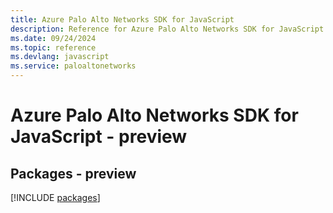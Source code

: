 ```yaml
---
title: Azure Palo Alto Networks SDK for JavaScript
description: Reference for Azure Palo Alto Networks SDK for JavaScript
ms.date: 09/24/2024
ms.topic: reference
ms.devlang: javascript
ms.service: paloaltonetworks
---
```

# Azure Palo Alto Networks SDK for JavaScript - preview
## Packages - preview
[!INCLUDE [packages](palo-alto-networks-index.md)]